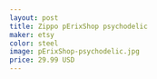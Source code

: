 ```yaml
---
layout: post
title: Zippo pErixShop psychodelic
maker: etsy
color: steel
image: pErixShop-psychodelic.jpg
price: 29.99 USD
---
```

